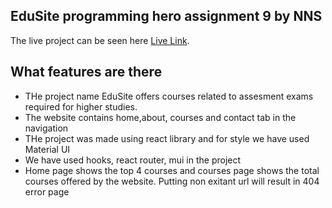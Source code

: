 ## EduSite programming hero assignment 9 by NNS

The live project can be seen here [Live Link](https://edusite.netlify.app/).

## What features are there

- THe project name EduSite offers courses related to assesment exams required for higher studies.
- The website contains home,about, courses and contact tab in the navigation
- THe project was made using react library and for style we have used Material UI
- We have used hooks, react router, mui in the project
- Home page shows the top 4 courses and courses page shows the total courses offered by the website. Putting non exitant url will result in 404 error page 
